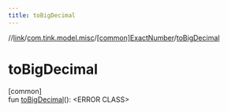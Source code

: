 ```yaml
---
title: toBigDecimal
---
```

//[link](../../../index.html)/[com.tink.model.misc](../index.html)/[[common]ExactNumber](index.html)/[toBigDecimal](to-big-decimal.html)



# toBigDecimal



[common]\
fun [toBigDecimal](to-big-decimal.html)(): &lt;ERROR CLASS&gt;





